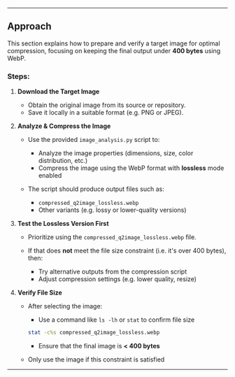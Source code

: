 

---

## Approach

This section explains how to prepare and verify a target image for optimal compression, focusing on keeping the final output under **400 bytes** using WebP.

### Steps:

1. **Download the Target Image**

   * Obtain the original image from its source or repository.
   * Save it locally in a suitable format (e.g. PNG or JPEG).

2. **Analyze & Compress the Image**

   * Use the provided `image_analysis.py` script to:

     * Analyze the image properties (dimensions, size, color distribution, etc.)
     * Compress the image using the WebP format with **lossless** mode enabled
   * The script should produce output files such as:

     * `compressed_q2image_lossless.webp`
     * Other variants (e.g. lossy or lower-quality versions)

3. **Test the Lossless Version First**

   * Prioritize using the `compressed_q2image_lossless.webp` file.
   * If that does **not** meet the file size constraint (i.e. it's over 400 bytes), then:

     * Try alternative outputs from the compression script
     * Adjust compression settings (e.g. lower quality, resize)

4. **Verify File Size**

   * After selecting the image:

     * Use a command like `ls -lh` or `stat` to confirm file size

     ```bash
     stat -c%s compressed_q2image_lossless.webp
     ```

     * Ensure that the final image is **< 400 bytes**
   * Only use the image if this constraint is satisfied

---
